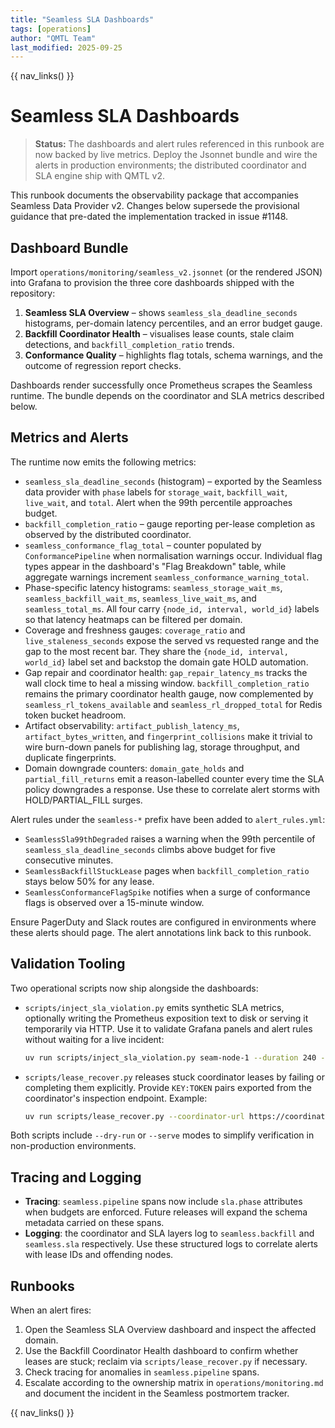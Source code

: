 ```yaml
---
title: "Seamless SLA Dashboards"
tags: [operations]
author: "QMTL Team"
last_modified: 2025-09-25
---
```


{{ nav_links() }}

# Seamless SLA Dashboards

> **Status:** The dashboards and alert rules referenced in this runbook are now
> backed by live metrics. Deploy the Jsonnet bundle and wire the alerts in
> production environments; the distributed coordinator and SLA engine ship with
> QMTL v2.

This runbook documents the observability package that accompanies Seamless Data
Provider v2. Changes below supersede the provisional guidance that pre-dated the
implementation tracked in issue #1148.

## Dashboard Bundle

Import `operations/monitoring/seamless_v2.jsonnet` (or the rendered JSON) into
Grafana to provision the three core dashboards shipped with the repository:

1. **Seamless SLA Overview** – shows `seamless_sla_deadline_seconds`
   histograms, per-domain latency percentiles, and an error budget gauge.
2. **Backfill Coordinator Health** – visualises lease counts, stale claim
   detections, and `backfill_completion_ratio` trends.
3. **Conformance Quality** – highlights flag totals, schema warnings, and the
   outcome of regression report checks.

Dashboards render successfully once Prometheus scrapes the Seamless runtime. The
bundle depends on the coordinator and SLA metrics described below.

## Metrics and Alerts

The runtime now emits the following metrics:

- `seamless_sla_deadline_seconds` (histogram) – exported by the Seamless data
  provider with `phase` labels for `storage_wait`, `backfill_wait`, `live_wait`,
  and `total`. Alert when the 99th percentile approaches budget.
- `backfill_completion_ratio` – gauge reporting per-lease completion as
  observed by the distributed coordinator.
- `seamless_conformance_flag_total` – counter populated by
  `ConformancePipeline` when normalisation warnings occur. Individual flag
  types appear in the dashboard's "Flag Breakdown" table, while aggregate
  warnings increment `seamless_conformance_warning_total`.
- Phase-specific latency histograms: `seamless_storage_wait_ms`,
  `seamless_backfill_wait_ms`, `seamless_live_wait_ms`, and
  `seamless_total_ms`. All four carry `{node_id, interval, world_id}` labels
  so that latency heatmaps can be filtered per domain.
- Coverage and freshness gauges: `coverage_ratio` and
  `live_staleness_seconds` expose the served vs requested range and the gap to
  the most recent bar. They share the `{node_id, interval, world_id}` label set
  and backstop the domain gate HOLD automation.
- Gap repair and coordinator health: `gap_repair_latency_ms` tracks the wall
  clock time to heal a missing window. `backfill_completion_ratio` remains the
  primary coordinator health gauge, now complemented by
  `seamless_rl_tokens_available` and `seamless_rl_dropped_total` for Redis
  token bucket headroom.
- Artifact observability: `artifact_publish_latency_ms`,
  `artifact_bytes_written`, and `fingerprint_collisions` make it trivial to
  wire burn-down panels for publishing lag, storage throughput, and duplicate
  fingerprints.
- Domain downgrade counters: `domain_gate_holds` and `partial_fill_returns`
  emit a reason-labelled counter every time the SLA policy downgrades a
  response. Use these to correlate alert storms with HOLD/PARTIAL_FILL surges.

Alert rules under the `seamless-*` prefix have been added to `alert_rules.yml`:

- `SeamlessSla99thDegraded` raises a warning when the 99th percentile of
  `seamless_sla_deadline_seconds` climbs above budget for five consecutive
  minutes.
- `SeamlessBackfillStuckLease` pages when `backfill_completion_ratio` stays
  below 50% for any lease.
- `SeamlessConformanceFlagSpike` notifies when a surge of conformance flags is
  observed over a 15-minute window.

Ensure PagerDuty and Slack routes are configured in environments where these
alerts should page. The alert annotations link back to this runbook.

## Validation Tooling

Two operational scripts now ship alongside the dashboards:

- `scripts/inject_sla_violation.py` emits synthetic SLA metrics, optionally
  writing the Prometheus exposition text to disk or serving it temporarily via
  HTTP. Use it to validate Grafana panels and alert rules without waiting for a
  live incident:

  ```bash
  uv run scripts/inject_sla_violation.py seam-node-1 --duration 240 --repetitions 5 --write-to /tmp/seamless.metrics
  ```

- `scripts/lease_recover.py` releases stuck coordinator leases by failing or
  completing them explicitly. Provide `KEY:TOKEN` pairs exported from the
  coordinator's inspection endpoint. Example:

  ```bash
  uv run scripts/lease_recover.py --coordinator-url https://coordinator/v1 lease-A:deadbeef lease-B:feedface
  ```

Both scripts include `--dry-run` or `--serve` modes to simplify verification in
non-production environments.

## Tracing and Logging

- **Tracing**: `seamless.pipeline` spans now include `sla.phase` attributes when
  budgets are enforced. Future releases will expand the schema metadata carried
  on these spans.
- **Logging**: the coordinator and SLA layers log to `seamless.backfill` and
  `seamless.sla` respectively. Use these structured logs to correlate alerts
  with lease IDs and offending nodes.

## Runbooks

When an alert fires:

1. Open the Seamless SLA Overview dashboard and inspect the affected domain.
2. Use the Backfill Coordinator Health dashboard to confirm whether leases are
   stuck; reclaim via `scripts/lease_recover.py` if necessary.
3. Check tracing for anomalies in `seamless.pipeline` spans.
4. Escalate according to the ownership matrix in `operations/monitoring.md` and
   document the incident in the Seamless postmortem tracker.

{{ nav_links() }}
